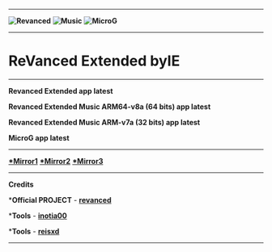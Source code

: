 **********************************

**![Revanced](https://user-images.githubusercontent.com/117391822/202288408-f1342d85-c30b-481a-8749-cb20437f2cbb.png)**
**![Music](https://user-images.githubusercontent.com/117391822/202288435-84cc1871-0e56-4e22-b82b-bcc0cbf343b5.png)**
**![MicroG](https://user-images.githubusercontent.com/117391822/200929864-b37daf61-9e1d-4572-ac7c-14f47c7d6754.png)**

**********************************
# ReVanced Extended **byIE**
**********************************
**Revanced Extended app latest**

**Revanced Extended Music ARM64-v8a (64 bits) app latest**

**Revanced Extended Music ARM-v7a (32 bits) app latest**

**MicroG app latest**
**********************************
**[*Mirror1](https://sourceforge.net/projects/revancedextended-byie)**
**[*Mirror2](https://archive.org/details/revancedextended-all-latest-byie)**
**[*Mirror3](https://www.mediafire.com/folder/iqp1v0lrlofvv/Revanced_ByIE)**
**********************************
**Credits**

***Official PROJECT** - **[revanced](https://github.com/revanced)**

***Tools** - **[inotia00](https://github.com/inotia00/rvx-builder)**

***Tools** - **[reisxd](https://github.com/reisxd/revanced-builder)**
**********************************
